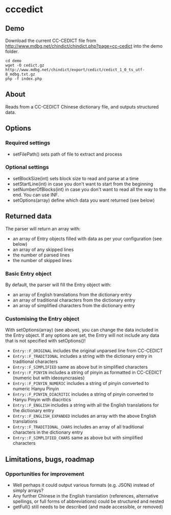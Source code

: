 # cccedict

## Demo
Download the current CC-CEDICT file from http://www.mdbg.net/chindict/chindict.php?page=cc-cedict into the demo folder.

```
cd demo
wget -O cedict.gz http://www.mdbg.net/chindict/export/cedict/cedict_1_0_ts_utf-8_mdbg.txt.gz
php -f index.php
```

## About
Reads from a CC-CEDICT Chinese dictionary file, and outputs structured data.

## Options

### Required settings
- setFilePath() sets path of file to extract and process

### Optional settings
- setBlockSize(int) sets block size to read and parse at a time
- setStartLine(int) in case you don't want to start from the beginning
- setNumberOfBlocks(int) in case you don't want to read all the way to the end. You can use INF.
- setOptions(array) define which data you want returned (see below)

## Returned data
The parser will return an array with:
- an array of Entry objects filled with data as per your configuration (see below)
- an array of any skipped lines
- the number of parsed lines
- the number of skipped lines

### Basic Entry object
By default, the parser will fill the Entry object with:
- an array of English translations from the dictionary entry
- an array of traditional characters from the dictionary entry
- an array of simplified characters from the dictionary entry

### Customising the Entry object
With setOptions(array) (see above), you can change the data included in the Entry object. If any options are set, the Entry will not include any data that is not specified with setOptions()!
- `Entry::F_ORIGINAL` includes the original unparsed line from CC-CEDICT
- `Entry::F_TRADITIONAL` includes a string with the dictionary entry in traditional characters
- `Entry::F_SIMPLIFIED` same as above but in simplified characters
- `Entry::F_PINYIN` includes a string of pinyin as formatted in CC-CEDICT (numeric but with ideosyncrasies)
- `Entry::F_PINYIN_NUMERIC` includes a string of pinyin converted to numeric Hanyu Pinyin
- `Entry::F_PINYIN_DIACRITIC` includes a string of pinyin converted to Hanyu Pinyin with diacritics
- `Entry::F_ENGLISH` includes a string with all the English translations for the dictionary entry
- `Entry::F_ENGLISH_EXPANDED` includes an array with the above English translations
- `Entry::F_TRADITIONAL_CHARS` includes an array of all traditional characters in the dictionary entry
- `Entry::F_SIMPLIFIED_CHARS` same as above but with simplified characters

## Limitations, bugs, roadmap

### Opportunities for improvement
- Well perhaps it could output various formats (e.g. JSON) instead of simply arrays?
- Any further Chinese in the English translation (references, alternative spellings, or full forms of abbreviations) could be structured and nested
- getFull() still needs to be described (and made accessible, or removed)
